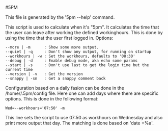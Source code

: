 #5PM

This file is generated by the '5pm --help' command.

  This script is used to calculate when it's "5pm".
  It calculates the time that the user can leave after working the defined workinghours.
  This is done by using the time that the user first logged in.
Options:

    --more | -m      : Show some more output.
    --quiet | -q     : Don't show any output, for running on startup
    --workhours | -w : Set the workhours, defaults to '08:30'
    --debug | -d     : Enable debug mode, aka echo some params
    --start | -s     : Don't use last to get the login time but the current time
    --version | -v   : Get the version
    --snappy | -sn   : Get a snappy comment back

  Configuration based on a daily fasion can be done in the /home//.5pm/config file.
  Here one can add days where there are specific options. This is done in the following format:
  
    Wed=--workhours='07:50' -m
    
  This line sets the script to use 07:50 as workhours on Wednesday and also print more output that day.
  The matching is done based on 'date +%a'.

